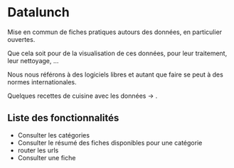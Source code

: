# Datalunch

Mise en commun de fiches pratiques autours des données, en particulier ouvertes.

Que cela soit pour de la visualisation de ces données, pour leur traitement, leur nettoyage, ...

Nous nous référons à des logiciels libres et autant que faire se peut à des normes internationales.

Quelques recettes de cuisine avec les données -> .

## Liste des fonctionnalités

- Consulter les catégories
- Consulter le résumé des fiches disponibles pour une catégorie
- router les urls
- Consulter une fiche
